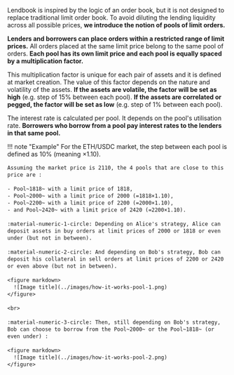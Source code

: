 Lendbook is inspired by the logic of an order book, but it is not designed to replace traditional limit order book. To avoid diluting the lending liquidity across all possible prices, **we introduce the notion of pools of limit orders.**

**Lenders and borrowers can place orders within a restricted range of limit prices.** All orders placed at the same limit price belong to the same pool of orders. **Each pool has its own limit price and each pool is equally spaced by a multiplication factor.** 

This multiplication factor is unique for each pair of assets and it is defined at market creation. The value of this factor depends on the nature and volatility of the assets. **If the assets are volatile, the factor will be set as high** (e.g. step of 15% between each pool). **If the assets are correlated or pegged, the factor will be set as low** (e.g. step of 1% between each pool).

The interest rate is calculated per pool. It depends on the pool's utilisation rate. **Borrowers who borrow from a pool pay interest rates to the lenders in that same pool.**

!!! note "Example"
    For the ETH/USDC market, the step between each pool is defined as 10% (meaning ×1.10).
    
    Assuming the market price is 2110, the 4 pools that are close to this price are : 

    - Pool~1818~ with a limit price of 1818, 
    - Pool~2000~ with a limit price of 2000 (=1818×1.10), 
    - Pool~2200~ with a limit price of 2200 (=2000×1.10), 
    - and Pool~2420~ with a limit price of 2420 (=2200×1.10). 

    :material-numeric-1-circle: Depending on Alice's strategy, Alice can deposit assets in buy orders at limit prices of 2000 or 1818 or even under (but not in between). 
    
    :material-numeric-2-circle: And depending on Bob's strategy, Bob can deposit his collateral in sell orders at limit prices of 2200 or 2420 or even above (but not in between).

    <figure markdown>
      ![Image title](../images/how-it-works-pool-1.png)
    </figure>
    
    <br>

    :material-numeric-3-circle: Then, still depending on Bob's strategy, Bob can choose to borrow from the Pool~2000~ or the Pool~1818~ (or even under) :

    <figure markdown>
      ![Image title](../images/how-it-works-pool-2.png)
    </figure>


